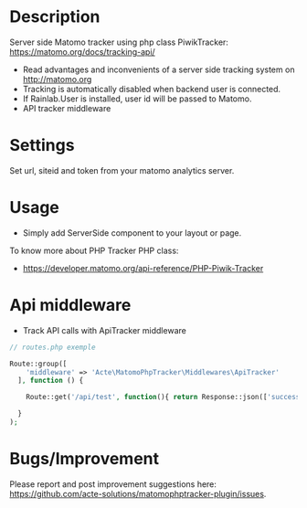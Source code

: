 # Description

Server side Matomo tracker using php class PiwikTracker: https://matomo.org/docs/tracking-api/

* Read advantages and inconvenients of a server side tracking system on http://matomo.org
* Tracking is automatically disabled when backend user is connected.
* If Rainlab.User is installed, user id will be passed to Matomo.
* API tracker middleware

# Settings

Set url, siteid and token from your matomo analytics server.

# Usage

* Simply add ServerSide component to your layout or page.

To know more about PHP Tracker PHP class:
* https://developer.matomo.org/api-reference/PHP-Piwik-Tracker

# Api middleware

* Track API calls with ApiTracker middleware

```php
// routes.php exemple

Route::group([
    'middleware' => 'Acte\MatomoPhpTracker\Middlewares\ApiTracker'
  ], function () {

    Route::get('/api/test', function(){ return Response::json(['success' => true]); });

  }
);
```


# Bugs/Improvement

Please report and post improvement suggestions here: https://github.com/acte-solutions/matomophptracker-plugin/issues.
